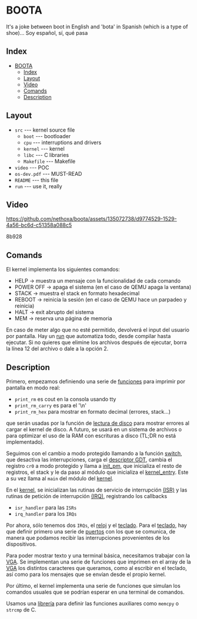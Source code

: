 # BOOTA
It's a joke between boot in English and 'bota' in Spanish (which is a type of shoe)... Soy español, sí, qué pasa

## Index
- [BOOTA](#boota)
  - [Index](#index)
  - [Layout](#layout)
  - [Video](#video)
  - [Comands](#comands)
  - [Description](#description)

## Layout
- `src` --- kernel source file
  - `boot` --- bootloader
  - `cpu` --- interruptions and drivers
  - `kernel` --- kernel
  - `libc` --- C libraries
  - `Makefile` --- Makefile
- `video` --- POC
- `os-dev.pdf` --- MUST-READ
- `README` --- this file
- `run` --- use it, really

## Video
https://github.com/nethoxa/boota/assets/135072738/d9774529-1529-4a56-bc6d-c51358a088c5

8b928

## Comands
El kernel implementa los siguientes comandos:

- HELP -> muestra un mensaje con la funcionalidad de cada comando
- POWER OFF -> apaga el sistema (en el caso de QEMU apaga la ventana)
- STACK -> muestra el stack en formato hexadecimal
- REBOOT -> reinicia la sesión (en el caso de QEMU hace un parpadeo y reinicia)
- HALT -> exit abrupto del sistema
- MEM -> reserva una página de memoria

En caso de meter algo que no esté permitido, devolverá el input del usuario por pantalla. Hay un [run](run) que automatiza todo, desde compilar hasta ejecutar. Si no quieres que elimine los archivos después de ejecutar, borra la línea 12 del archivo o dale a la opción 2.

## Description
Primero, empezamos definiendo una serie de [funciones](/src/boot/real/print.asm) para imprimir por pantalla en modo real:

- `print_rm` es cout en la consola usando tty
- `print_rm_carry` es para el '\n'
- `print_rm_hex` para mostrar en formato decimal (errores, stack...)

que serán usadas por la función de [lectura de disco](src/boot/real/disk.asm) para mostrar errores al cargar el kernel de disco. A futuro, se usará en un sistema de archivos o para optimizar el uso de la RAM con escrituras a disco (TL;DR no está implementado).

Seguimos con el cambio a modo protegido llamando a la función [switch](src/boot/real/switch.asm), que desactiva las interrupciones, carga el [descriptor GDT](src/boot/protected/gdt.asm), cambia el registro `cr0` a modo protegido y llama a [init_pm](src/boot/real/switch.asm), que inicializa el resto de registros, el stack y le da paso al módulo que inicializa el [kernel_entry](src/boot/kernel_entry.asm). Este a su vez llama al `main` del módulo del [kernel](src/kernel/kernel.c).

En el [kernel](src/kernel/kernel.c), se inicializan las rutinas de servicio de interrupción [(ISR)](src/cpu/isr.c) y las rutinas de petición de interrupción [(IRQ)](src/cpu/isr.c), registrando los callbacks

- `isr_handler` para las `ISRs`
- `irq_handler` para los `IRQs`

Por ahora, sólo tenemos dos `IRQs`, el [reloj](src/cpu/timer.c) y el [teclado](src/drivers/keyboard.c). Para el [teclado](src/drivers/keyboard.c), hay que definir primero una serie de [puertos](src/cpu/ports.c) con los que se comunica, de manera que podamos recibir las interrupciones provenientes de los dispositivos.

Para poder mostrar texto y una terminal básica, necesitamos trabajar con la [VGA](src/drivers/screen.c). Se implementan una serie de funciones que imprimen en el array de la [VGA](src/drivers/screen.c) los distintos caracteres que queramos, como al escribir en el teclado, así como para los mensajes que se envían desde el propio kernel.

Por último, el kernel implementa una serie de funciones que simulan los comandos usuales que se podrían esperar en una terminal de comandos.

Usamos una [librería](src/libc/) para definir las funciones auxiliares como `memcpy` o `strcmp` de C.
